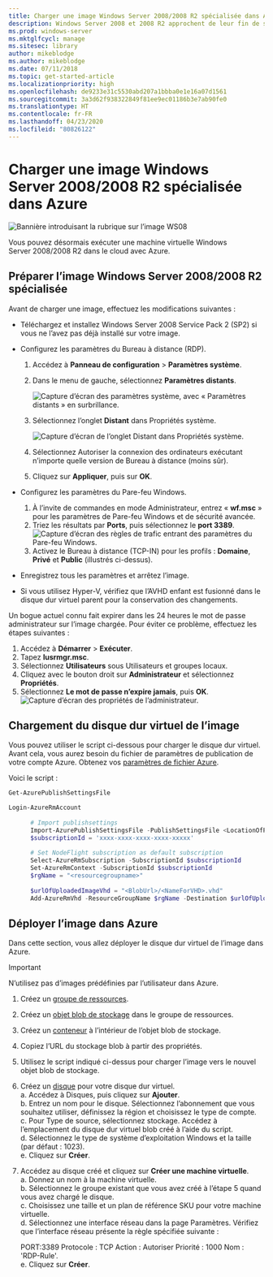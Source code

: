```yaml
---
title: Charger une image Windows Server 2008/2008 R2 spécialisée dans Azure
description: Windows Server 2008 et 2008 R2 approchent de leur fin de service. Découvrez comment basculer vers Azure en hébergeant Windows Server dans le cloud.
ms.prod: windows-server
ms.mktglfcycl: manage
ms.sitesec: library
author: mikeblodge
ms.author: mikeblodge
ms.date: 07/11/2018
ms.topic: get-started-article
ms.localizationpriority: high
ms.openlocfilehash: de9233e31c5530abd207a1bbba0e1e16a07d1561
ms.sourcegitcommit: 3a3d62f938322849f81ee9ec01186b3e7ab90fe0
ms.translationtype: HT
ms.contentlocale: fr-FR
ms.lasthandoff: 04/23/2020
ms.locfileid: "80826122"
---
```

# <a name="upload-a-windows-server-20082008-r2-specialized-image-to-azure"></a>Charger une image Windows Server 2008/2008 R2 spécialisée dans Azure 

![Bannière introduisant la rubrique sur l’image WS08](media/WS08-image-banner-large.png)

Vous pouvez désormais exécuter une machine virtuelle Windows Server 2008/2008 R2 dans le cloud avec Azure. 

## <a name="prep-the-windows-server-20082008-r2-specialized-image"></a>Préparer l’image Windows Server 2008/2008 R2 spécialisée
Avant de charger une image, effectuez les modifications suivantes :

- Téléchargez et installez Windows Server 2008 Service Pack 2 (SP2) si vous ne l’avez pas déjà installé sur votre image.

- Configurez les paramètres du Bureau à distance (RDP).
  1. Accédez à **Panneau de configuration** > **Paramètres système**.   
  2. Dans le menu de gauche, sélectionnez **Paramètres distants**.

     ![Capture d’écran des paramètres système, avec « Paramètres distants » en surbrillance.](media/1a_remote_settings.png)

  3. Sélectionnez l’onglet **Distant** dans Propriétés système.   

     ![Capture d’écran de l’onglet Distant dans Propriétés système.](media/2c_sysprops.png)

  4. Sélectionnez Autoriser la connexion des ordinateurs exécutant n’importe quelle version de Bureau à distance (moins sûr).   
  5. Cliquez sur **Appliquer**, puis sur **OK**.
- Configurez les paramètres du Pare-feu Windows.   
   1. À l’invite de commandes en mode Administrateur, entrez « **wf.msc** » pour les paramètres de Pare-feu Windows et de sécurité avancée.   
   2. Triez les résultats par **Ports**, puis sélectionnez le **port 3389**.   
     ![Capture d’écran des règles de trafic entrant des paramètres du Pare-feu Windows.](media/3b_inboundrules.png)   
   3. Activez le Bureau à distance (TCP-IN) pour les profils : **Domaine**, **Privé** et **Public** (illustrés ci-dessus).

- Enregistrez tous les paramètres et arrêtez l’image.   
- Si vous utilisez Hyper-V, vérifiez que l’AVHD enfant est fusionné dans le disque dur virtuel parent pour la conservation des changements.

Un bogue actuel connu fait expirer dans les 24 heures le mot de passe administrateur sur l’image chargée. Pour éviter ce problème, effectuez les étapes suivantes : 

1. Accédez à **Démarrer** > **Exécuter**.
2. Tapez **lusrmgr.msc**.
3. Sélectionnez **Utilisateurs** sous Utilisateurs et groupes locaux.
4. Cliquez avec le bouton droit sur **Administrateur** et sélectionnez **Propriétés**.
5. Sélectionnez **Le mot de passe n’expire jamais**, puis **OK**.
![Capture d’écran des propriétés de l’administrateur.](media/6_adminprops.png)

## <a name="uploading-the-image-vhd"></a>Chargement du disque dur virtuel de l’image
Vous pouvez utiliser le script ci-dessous pour charger le disque dur virtuel. Avant cela, vous aurez besoin du fichier de paramètres de publication de votre compte Azure. Obtenez vos [paramètres de fichier Azure](https://azure.microsoft.com/downloads/).

Voici le script :

```powershell
Get-AzurePublishSettingsFile 

Login-AzureRmAccount
 
      # Import publishsettings
      Import-AzurePublishSettingsFile -PublishSettingsFile <LocationOfPublishingFile>
      $subscriptionId = 'xxxx-xxxx-xxxx-xxxx-xxxxx'
 
      # Set NodeFlight subscription as default subscription
      Select-AzureRmSubscription -SubscriptionId $subscriptionId
      Set-AzureRmContext -SubscriptionId $subscriptionId
      $rgName = "<resourcegroupname>"
    
      $urlOfUploadedImageVhd = "<BlobUrl>/<NameForVHD>.vhd"
      Add-AzureRmVhd -ResourceGroupName $rgName -Destination $urlOfUploadedImageVhd -LocalFilePath "<FilePath>"  
```
## <a name="deploy-the-image-in-azure"></a>Déployer l’image dans Azure
Dans cette section, vous allez déployer le disque dur virtuel de l’image dans Azure. 

> [!IMPORTANT]
> N’utilisez pas d’images prédéfinies par l’utilisateur dans Azure.

1.    Créez un [groupe de ressources](https://docs.microsoft.com/rest/api/resources/resourcegroups/createorupdate). 
2.    Créez un [objet blob de stockage](https://docs.microsoft.com/rest/api/storageservices/put-blob) dans le groupe de ressources.
3.    Créez un [conteneur](https://docs.microsoft.com/rest/api/storageservices/create-container) à l’intérieur de l’objet blob de stockage.
4.    Copiez l’URL du stockage blob à partir des propriétés.
5.    Utilisez le script indiqué ci-dessus pour charger l’image vers le nouvel objet blob de stockage.
6.    Créez un [disque](https://docs.microsoft.com/azure/virtual-machines/windows/prepare-for-upload-vhd-image) pour votre disque dur virtuel.   
     a.    Accédez à Disques, puis cliquez sur **Ajouter**.  
     b.    Entrez un nom pour le disque. Sélectionnez l’abonnement que vous souhaitez utiliser, définissez la région et choisissez le type de compte.   
     c. Pour Type de source, sélectionnez stockage. Accédez à l’emplacement du disque dur virtuel blob créé à l’aide du script.  
     d. Sélectionnez le type de système d’exploitation Windows et la taille (par défaut : 1023).   
     e. Cliquez sur **Créer**.   

7.    Accédez au disque créé et cliquez sur **Créer une machine virtuelle**.   
     a.    Donnez un nom à la machine virtuelle.   
     b.    Sélectionnez le groupe existant que vous avez créé à l’étape 5 quand vous avez chargé le disque.   
     c.    Choisissez une taille et un plan de référence SKU pour votre machine virtuelle.   
     d.    Sélectionnez une interface réseau dans la page Paramètres. Vérifiez que l’interface réseau présente la règle spécifiée suivante :
 
        PORT:3389 Protocole : TCP Action : Autoriser Priorité : 1000 Nom : 'RDP-Rule'.   
     e.    Cliquez sur **Créer**.




